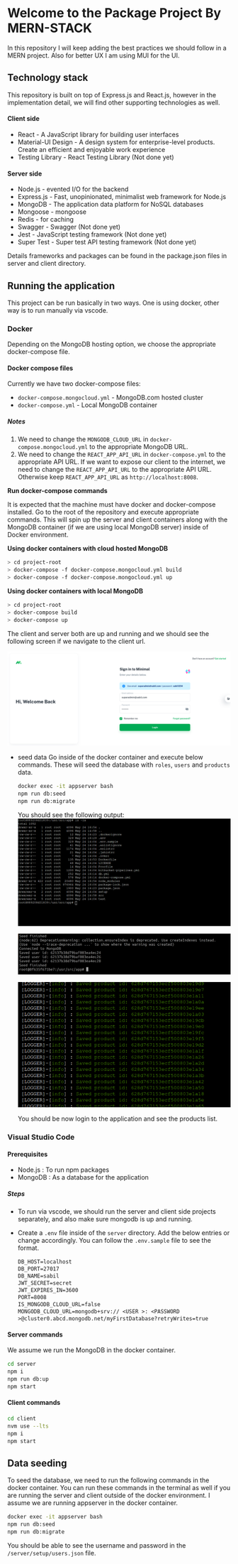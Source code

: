 # Welcome to the Package Project By MERN-STACK

In this repository I will keep adding the best practices we should follow in a MERN project. Also for better UX I am using MUI for the UI.

[//]: # (Below are the sample of a product-shop and list page:)

[//]: # ()
[//]: # (![Product List Page]&#40;docs/images/product-shop.png&#41;)

[//]: # ()
[//]: # (![Product List Page]&#40;docs/images/product-list-search.png&#41;)

## Technology stack

This repository is built on top of Express.js and React.js, however in the implementation detail, we will find other supporting technologies as well.

#### Client side

- React - A JavaScript library for building user interfaces
- Material-UI Design - A design system for enterprise-level products. Create an efficient and enjoyable work experience
- Testing Library - React Testing Library (Not done yet)

#### Server side

- Node.js - evented I/O for the backend
- Express.js - Fast, unopinionated, minimalist web framework for Node.js
- MongoDB - The application data platform for NoSQL databases
- Mongoose - mongoose
- Redis - for caching
- Swagger - Swagger (Not done yet)
- Jest - JavaScript testing framework (Not done yet)
- Super Test - Super test API testing framework (Not done yet)

Details frameworks and packages can be found in the package.json files in server and client directory.

## Running the application

This project can be run basically in two ways. One is using docker, other way is to run manually via vscode.

### Docker

Depending on the MongoDB hosting option, we choose the appropriate docker-compose file.

#### Docker compose files

Currently we have two docker-compose files:

- `docker-compose.mongocloud.yml` - MongoDB.com hosted cluster
- `docker-compose.yml` - Local MongoDB container

##### Notes

1. We need to change the `MONGODB_CLOUD_URL` in `docker-compose.mongocloud.yml` to the appropriate MongoDB URL.
2. We need to change the `REACT_APP_API_URL` in `docker-compose.yml` to the appropriate API URL. If we want to expose our client to the internet, we need to change the `REACT_APP_API_URL` to the appropriate API URL. Otherwise keep `REACT_APP_API_URL` as `http://localhost:8008`.

**Run docker-compose commands**

It is expected that the machine must have docker and docker-compose installed. Go to the root of the repository and execute appropriate commands. This will spin up the server and client containers along with the MongoDB container (if we are using local MongoDB server) inside of Docker environment.


**Using docker containers with cloud hosted MongoDB**

```sh
> cd project-root
> docker-compose -f docker-compose.mongocloud.yml build
> docker-compose -f docker-compose.mongocloud.yml up
```

**Using docker containers with local MongoDB**
```sh
> cd project-root
> docker-compose build
> docker-compose up
```

The client and server both are up and running and we should see the following screen if we navigate to the client url.

![Login screen](./docs/images/login-screen.png)


- seed data
  Go inside of the docker container and execute below commands. These will seed the database with `roles`, `users` and `products` data.

  ```sh
  docker exec -it appserver bash
  npm run db:seed
  npm run db:migrate
  ```

  You should see the following output:
  ![Product List Page](./docs/images/appserver-lsla.png)

  ![Product List Page](./docs/images/appserver-db-seed-users.png)

  ![Product List Page](./docs/images/appserver-db-seed-products.png)

  You should be now login to the application and see the products list.

### Visual Studio Code

#### Prerequisites

- Node.js : To run npm packages
- MongoDB : As a database for the application

##### Steps

- To run via vscode, we should run the server and client side projects separately, and also make sure mongodb is up and running.
- Create a `.env` file inside of the `server` directory. Add the below entries or change accordingly. You can follow the `.env.sample` file to see the format.

  ```
  DB_HOST=localhost
  DB_PORT=27017
  DB_NAME=sabil
  JWT_SECRET=secret
  JWT_EXPIRES_IN=3600
  PORT=8008
  IS_MONGODB_CLOUD_URL=false
  MONGODB_CLOUD_URL=mongodb+srv:// <USER >: <PASSWORD >@cluster0.abcd.mongodb.net/myFirstDatabase?retryWrites=true
  ```

#### Server commands
We assume we run the MongoDB in the docker container.
```sh
cd server
npm i
npm run db:up
npm start
```

#### Client commands

```sh
cd client
nvm use --lts
npm i
npm start
```

## Data seeding

To seed the database, we need to run the following commands in the docker container. You can run these commands in the terminal as well if you are running the server and client outside of the docker environment.
I assume we are running appserver in the docker container.

```sh
docker exec -it appserver bash
npm run db:seed
npm run db:migrate
```

You should be able to see the username and password in the `/server/setup/users.json` file.

[//]: # (## 🔗 Important Links ❗)

[//]: # (- 🔴 Project Live : [Sabil]&#40;https://sabil.vercel.app&#41;)
